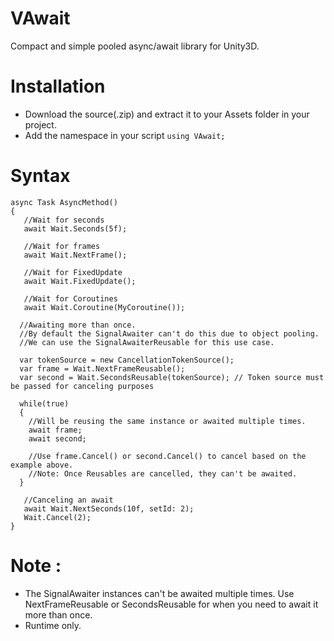 # VAwait
 Compact and simple pooled async/await library for Unity3D.  
# Installation  
- Download the source(.zip) and extract it to your Assets folder in your project.
- Add the namespace in your script `using VAwait;`  
# Syntax  
```
async Task AsyncMethod()
{
   //Wait for seconds
   await Wait.Seconds(5f);
   
   //Wait for frames
   await Wait.NextFrame();

   //Wait for FixedUpdate
   await Wait.FixedUpdate();
   
   //Wait for Coroutines
   await Wait.Coroutine(MyCoroutine());

  //Awaiting more than once.
  //By default the SignalAwaiter can't do this due to object pooling.
  //We can use the SignalAwaiterReusable for this use case.

  var tokenSource = new CancellationTokenSource();
  var frame = Wait.NextFrameReusable();
  var second = Wait.SecondsReusable(tokenSource); // Token source must be passed for canceling purposes

  while(true)
  {
    //Will be reusing the same instance or awaited multiple times.
    await frame;
    await second;

    //Use frame.Cancel() or second.Cancel() to cancel based on the example above.
    //Note: Once Reusables are cancelled, they can't be awaited.
  }
   
   //Canceling an await
   await Wait.NextSeconds(10f, setId: 2);
   Wait.Cancel(2);
}
```
# Note :  
- The SignalAwaiter instances can't be awaited multiple times. Use NextFrameReusable or SecondsReusable for when you need to await it more than once.
- Runtime only.
